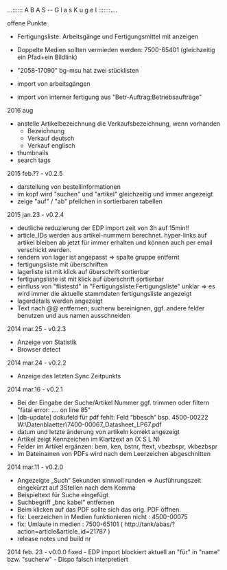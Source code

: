 
...::::::
          A B A S -- G l a s K u g e l
				       :::::::....
      
      
    
offene Punkte


  - Fertigungsliste: Arbeitsgänge und Fertigungsmittel mit anzeigen

  - Doppelte Medien sollten vermieden werden: 7500-65401 (gleichzeitig ein Pfad+ein Bildlink)
  - "2058-17090" bg-msu hat zwei stücklisten

  - import von arbeitsgängen
  - import von interner fertigung aus "Betr-Auftrag:Betriebsaufträge"

2016 aug
  - anstelle Artikelbezeichnung die Verkaufsbezeichnung, wenn vorhanden
    - Bezeichnung
    - Verkauf deutsch
    - Verkauf englisch
  - thumbnails
  - search tags

2015 feb.?? - v0.2.5
  - darstellung von bestellinformationen
  - im kopf wird "suchen" und "artikel" gleichzeitig und immer angezeigt
  - zeige "auf" / "ab" pfeilchen in sortierbaren tabellen

2015 jan.23 - v0.2.4
  - deutliche reduzierung der EDP import zeit von 3h auf 15min!!
  - article_IDs werden aus artikel-nummern berechnet. hyper-links auf artikel 
    bleiben ab jetzt für immer erhalten und können auch per email verschickt werden.
  - rendern von lager ist angepasst => spalte gruppe entfernt
  - fertigungsliste mit überschriften
  - lagerliste ist mit klick auf überschrift sortierbar
  - fertigungsliste ist mit klick auf überschrift sortierbar
  - einfluss von "flistestd" in "Fertigungsliste:Fertigungsliste" unklar => es wird immer die aktuelle stammdaten fertigungsliste angezeigt
  - lagerdetails werden angezeigt
  - Text nach @@ entfernen; sucherw bereinignen, ggf. andere felder benutzen und aus namen ausschneiden

2014 mar.25 - v0.2.3
  - Anzeige von Statistik 
  - Browser detect
  
2014 mar.24 - v0.2.2
  - Anzeige des letzten Sync Zeitpunkts

2014 mar.16 - v0.2.1
  - Bei der Eingabe der Suche/Artikel Nummer ggf. trimmen oder filtern "fatal error: .... on line 85"
  - [db-update] dokufeld für pdf fehlt: Feld “bbesch“ bsp. 4500-00222 W:\Datenblaetter\7400-00067_Datasheet_LP67.pdf  
  - datum und letzte änderung von artikeln korrekt angezeigt  
  - Artikel zeigt Kennzeichen im Klartzext an (X S L N)
  - Felder im Artikel ergänzen: bem, ken, bstnr, ftext, vbezbspr, vkbezbspr
  - Im Dateinamen von PDFs wird nach dem Leerzeichen abgeschnitten
 
  

2014 mar.11 - v0.2.0
  - Angezeigte „Such“ Sekunden sinnvoll runden => Ausführungszeit eingekürzt auf 3Stellen nach dem Komma
  - Beispieltext für Suche eingefügt
  - Suchbegriff „bnc kabel“ entfernen
  - Beim klicken auf das PDF sollte sich das orig. PDF öffnen.  
  - fix: Leerzeichen in Medien funktionieren nicht : 4500-00075
  - fix: Umlaute in medien : 7500-65101 ( http://tank/abas/?action=article&article_id=21787 )
  - release notes und build nr 
 
2014 feb. 23 - v0.0.0
  fixed
    - EDP import blockiert aktuell an "für" in "name" bzw. "sucherw"
    - Dispo falsch interpretiert

